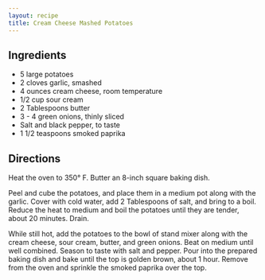 ```yaml
---
layout: recipe
title: Cream Cheese Mashed Potatoes
---
```


## Ingredients

* 5 large potatoes
* 2 cloves garlic, smashed
* 4 ounces cream cheese, room temperature
* 1/2 cup sour cream
* 2 Tablespoons butter
* 3 - 4 green onions, thinly sliced
* Salt and black pepper, to taste
* 1 1/2 teaspoons smoked paprika

## Directions

Heat the oven to 350° F. Butter an 8-inch square baking dish.

Peel and cube the potatoes, and place them in a medium pot along with the garlic. Cover with cold water, add 2 Tablespoons of salt, and bring to a boil. Reduce the heat to medium and boil the potatoes until they are tender, about 20 minutes. Drain.

While still hot, add the potatoes to the bowl of stand mixer along with the cream cheese, sour cream, butter, and green onions. Beat on medium until well combined. Season to taste with salt and pepper. Pour into the prepared baking dish and bake until the top is golden brown, about 1 hour. Remove from the oven and sprinkle the smoked paprika over the top.
